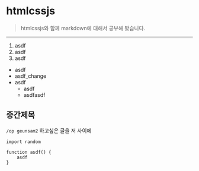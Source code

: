 # htmlcssjs
> htmlcssjs와 함께 markdown에 대해서 공부해 봤습니다.

---

1. asdf
2. asdf
3. asdf

* asdf
* asdf_change
* asdf
  * asdf
  * asdfasdf

## 중간제목

`/op geunsam2` 하고싶은 글을 저 사이에 
```
import random

function asdf() {
    asdf
}
```
